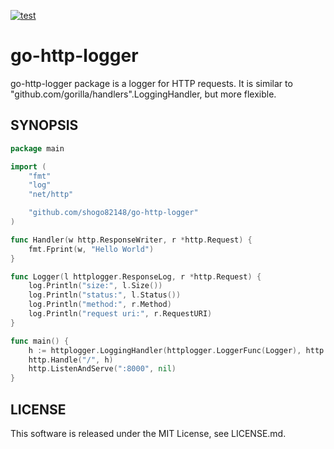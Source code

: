 [![test](https://github.com/shogo82148/go-http-logger/actions/workflows/test.yml/badge.svg)](https://github.com/shogo82148/go-http-logger/actions/workflows/test.yml)

# go-http-logger

go-http-logger package is a logger for HTTP requests.
It is similar to "github.com/gorilla/handlers".LoggingHandler, but more flexible.

## SYNOPSIS

```go
package main

import (
	"fmt"
	"log"
	"net/http"

	"github.com/shogo82148/go-http-logger"
)

func Handler(w http.ResponseWriter, r *http.Request) {
	fmt.Fprint(w, "Hello World")
}

func Logger(l httplogger.ResponseLog, r *http.Request) {
	log.Println("size:", l.Size())
	log.Println("status:", l.Status())
	log.Println("method:", r.Method)
	log.Println("request uri:", r.RequestURI)
}

func main() {
	h := httplogger.LoggingHandler(httplogger.LoggerFunc(Logger), http.HandlerFunc(Handler))
	http.Handle("/", h)
	http.ListenAndServe(":8000", nil)
}
```

## LICENSE

This software is released under the MIT License, see LICENSE.md.
